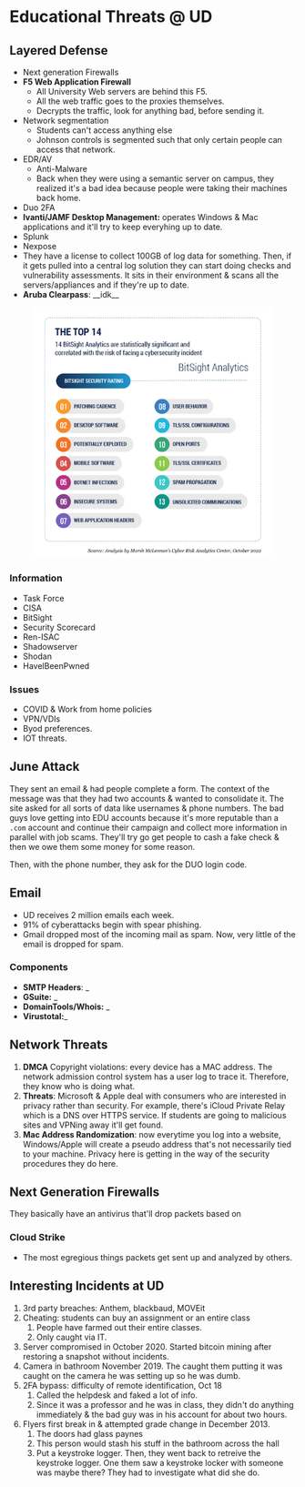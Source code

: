 # Educational Threats @ UD

## Layered Defense

* Next generation Firewalls
* **F5 Web Application Firewall**
  * All University Web servers are behind this F5.
  * All the web traffic goes to the proxies themselves.&#x20;
  * Decrypts the traffic, look for anything bad, before sending it.
* Network segmentation
  * Students can't access anything else
  * Johnson controls is segmented such that only certain people can access that network.
* EDR/AV
  * Anti-Malware
  * Back when they were using a semantic server on campus, they realized it's a bad idea because people were taking their machines back home.
* Duo 2FA
* **Ivanti/JAMF Desktop Management:** operates Windows & Mac applications and it'll try to keep everyhing up to date.
* Splunk
* Nexpose
* They have a license to collect 100GB of log data for something. Then, if it gets pulled into a central log solution they can start doing checks and vulnerability assessments. It sits in their environment & scans all the servers/appliances and if they're up to date.
* **Aruba Clearpass**: \_\_idk\_\_

<figure><img src="../../.gitbook/assets/image (690).png" alt=""><figcaption></figcaption></figure>

### Information

* Task Force
* CISA
* BitSight
* Security Scorecard
* Ren-ISAC
* Shadowserver
* Shodan
* HavelBeenPwned

### Issues

* COVID & Work from home policies
* VPN/VDIs
* Byod preferences.
* IOT threats.

## June Attack

They sent an email & had people complete a form. The context of the message was that they had two accounts & wanted to consolidate it. The site asked for all sorts of data like usernames & phone numbers. The bad guys love getting into EDU accounts because it's more reputable than a `.com` account and continue their campaign and collect more information in parallel with job scams. They'll try go get people to cash a fake check & then we owe them some money for some reason.&#x20;

Then, with the phone number, they ask for the DUO login code.

## Email

* UD receives 2 million emails each week.
* 91% of cyberattacks begin with spear phishing.
* Gmail dropped most of the incoming mail as spam. Now, very little of the email is dropped for spam.

### Components

* **SMTP Headers**: \_
* **GSuite:** \_
* **DomainTools/Whois:** \_
* **Virustotal:**\_

## Network Threats

1. **DMCA** Copyright violations: every device has a MAC address. The network admission control system has a user log to trace it. Therefore, they know who is doing what.
2. **Threats**: Microsoft & Apple deal with consumers who are interested in privacy rather than security. For example, there's iCloud Private Relay which is a DNS over HTTPS service. If students are going to malicious sites and VPNing away it'll get found.
3. **Mac Address Randomization**: now everytime you log into a website, Windows/Apple will create a pseudo address that's not necessarily tied to your machine. Privacy here is getting in the way of the security procedures they do here.

## Next Generation Firewalls

They basically have an antivirus that'll drop packets based on&#x20;

### Cloud Strike

* The most egregious things packets get sent up and analyzed by others.

## Interesting Incidents at UD

1. 3rd party breaches: Anthem, blackbaud, MOVEit
2. Cheating: students can buy an assignment or an entire class
   1. People have farmed out their entire classes.
   2. Only caught via IT.
3. Server compromised in October 2020. Started bitcoin mining after restoring a snapshot without incidents.
4. Camera in bathroom November 2019. The caught them putting it was caught on the camera he was setting up so he was dumb.
5. 2FA bypass: difficulty of remote identification, Oct 18
   1. Called the helpdesk and faked a lot of info.
   2. Since it was a professor and he was in class, they didn't do anything immediately & the bad guy was in his account for about two hours.
6. Flyers first break in & attempted grade change in December 2013.
   1. The doors had glass paynes
   2. This person would stash his stuff in the bathroom across the hall
   3. Put a keystroke logger. Then, they went back to retreive the keystroke logger. One them saw a keystroke locker with someone was maybe there? They had to investigate what did she do.&#x20;



